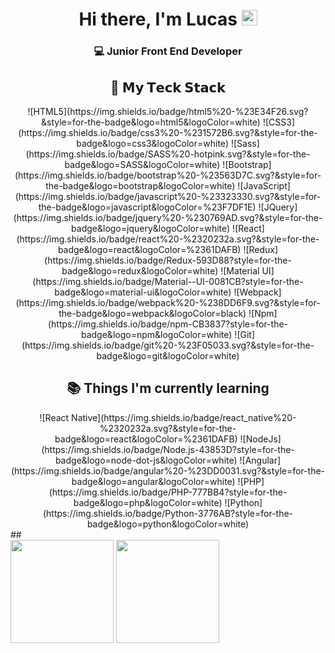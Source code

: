 # <div align="center"> Hi there, I'm Lucas <img src="https://i.imgur.com/u8HivgI.gif" width="25px"> </div>

### <div align="center"> :computer: Junior Front End Developer </div>

## <div align="center"> :brain: 𝗠𝘆 𝗧𝗲𝗰𝗸 𝗦𝘁𝗮𝗰𝗸 </div>

<div align="center">
  ![HTML5](https://img.shields.io/badge/html5%20-%23E34F26.svg?&style=for-the-badge&logo=html5&logoColor=white)
  ![CSS3](https://img.shields.io/badge/css3%20-%231572B6.svg?&style=for-the-badge&logo=css3&logoColor=white)
  ![Sass](https://img.shields.io/badge/SASS%20-hotpink.svg?&style=for-the-badge&logo=SASS&logoColor=white)
  ![Bootstrap](https://img.shields.io/badge/bootstrap%20-%23563D7C.svg?&style=for-the-badge&logo=bootstrap&logoColor=white)
  ![JavaScript](https://img.shields.io/badge/javascript%20-%23323330.svg?&style=for-the-badge&logo=javascript&logoColor=%23F7DF1E)
  ![JQuery](https://img.shields.io/badge/jquery%20-%230769AD.svg?&style=for-the-badge&logo=jquery&logoColor=white)
  ![React](https://img.shields.io/badge/react%20-%2320232a.svg?&style=for-the-badge&logo=react&logoColor=%2361DAFB)
  ![Redux](https://img.shields.io/badge/Redux-593D88?style=for-the-badge&logo=redux&logoColor=white)
  ![Material UI](https://img.shields.io/badge/Material--UI-0081CB?style=for-the-badge&logo=material-ui&logoColor=white)
  ![Webpack](https://img.shields.io/badge/webpack%20-%238DD6F9.svg?&style=for-the-badge&logo=webpack&logoColor=black)
  ![Npm](https://img.shields.io/badge/npm-CB3837?style=for-the-badge&logo=npm&logoColor=white)
  ![Git](https://img.shields.io/badge/git%20-%23F05033.svg?&style=for-the-badge&logo=git&logoColor=white)
</div>

## <div align="center">:books: Things I'm currently learning </div>

<div align="center">
  ![React Native](https://img.shields.io/badge/react_native%20-%2320232a.svg?&style=for-the-badge&logo=react&logoColor=%2361DAFB)
  ![NodeJs](https://img.shields.io/badge/Node.js-43853D?style=for-the-badge&logo=node-dot-js&logoColor=white)
  ![Angular](https://img.shields.io/badge/angular%20-%23DD0031.svg?&style=for-the-badge&logo=angular&logoColor=white)
  ![PHP](https://img.shields.io/badge/PHP-777BB4?style=for-the-badge&logo=php&logoColor=white)
  ![Python](https://img.shields.io/badge/Python-3776AB?style=for-the-badge&logo=python&logoColor=white)
</div>
##

<div>
  <img  align="center" height="165px" src="https://github-readme-stats.vercel.app/api?username=LucasAlvaresA&show_icons=true&theme=tokyonight&include_all_commits=true&count_private=true"/>
  <img align="center"  height="165px" src="https://github-readme-stats.vercel.app/api/top-langs/?username=LucasAlvaresA&layout=compact&langs_count=8&theme=tokyonight"/>
</div>

##
